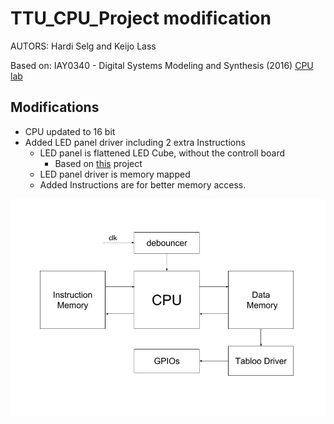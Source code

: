 # TTU_CPU_Project modification
AUTORS: Hardi Selg and Keijo Lass

Based on: IAY0340 - Digital Systems Modeling and Synthesis (2016) [CPU lab](http://ati.ttu.ee/IAY0340/labs/CPU3.html)

## Modifications
* CPU updated to 16 bit
* Added LED panel driver including 2 extra Instructions
  * LED panel is flattened LED Cube, without the controll board
    * Based on [this](http://www.instructables.com/id/Led-Cube-8x8x8/) project
  * LED panel driver is memory mapped
  * Added Instructions are for better memory access.
  
 
![Alt text](block_diagram.jpg?raw=true "Title")

